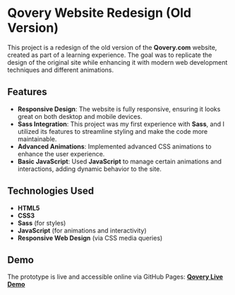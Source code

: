 # Qovery Website Redesign (Old Version)

This project is a redesign of the old version of the **Qovery.com** website, created as part of a learning experience. The goal was to replicate the design of the original site while enhancing it with modern web development techniques and different animations.

## Features

- **Responsive Design**: The website is fully responsive, ensuring it looks great on both desktop and mobile devices.
- **Sass Integration**: This project was my first experience with **Sass**, and I utilized its features to streamline styling and make the code more maintainable.
- **Advanced Animations**: Implemented advanced CSS animations to enhance the user experience.
- **Basic JavaScript**: Used **JavaScript** to manage certain animations and interactions, adding dynamic behavior to the site.

## Technologies Used

- **HTML5**
- **CSS3**
- **Sass** (for styles)
- **JavaScript** (for animations and interactivity)
- **Responsive Web Design** (via CSS media queries)

## Demo

The prototype is live and accessible online via GitHub Pages:
[**Qovery Live Demo**](<https://simoncassan.github.io/DW-WM-2024_2025_Integration_de_maquettes/Qovery/>)

